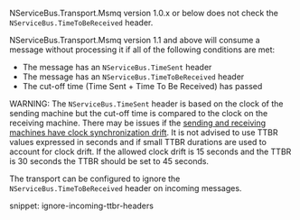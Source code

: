 NServiceBus.Transport.Msmq version 1.0.x or below does not check the `NServiceBus.TimeToBeReceived` header.

NServiceBus.Transport.Msmq version 1.1 and above will consume a message without processing it if all of the following conditions are met:

- The message has an `NServiceBus.TimeSent` header
- The message has an `NServiceBus.TimeToBeReceived` header
- The cut-off time (Time Sent + Time To Be Received) has passed

WARNING: The `NServiceBus.TimeSent` header is based on the clock of the sending machine but the cut-off time is compared to the clock on the receiving machine. There may be issues if the [sending and receiving machines have clock synchronization drift](/nservicebus/messaging/discard-old-messages.md#clock-synchronization-issues). It is not advised to use TTBR values expressed in seconds and if small TTBR durations are used to account for clock drift. If the allowed clock drift is 15 seconds and the TTBR is 30 seconds the TTBR should be set to 45 seconds.

The transport can be configured to ignore the `NServiceBus.TimeToBeReceived` header on incoming messages.

snippet: ignore-incoming-ttbr-headers
